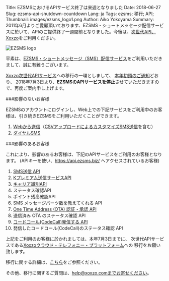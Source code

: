 Title: EZSMSにおけるAPIサービス終了は来週となりました
Date: 2018-06-27
Slug: ezsms-api-shutdown-countdown
Lang: ja
Tags: ezsms; 移行; API; 
Thumbnail: images/ezsms_logo1.png
Author: Aiko Yokoyama
Summary: 2011年6月よりご愛顧頂いております、EZSMS・ショートメッセージ配信サービスに於いて、APIのご提供終了一週間前となりました。今後は、[次世代API、Xoxzo](https://www.xoxzo.com/ja/)をご利用ください。

![EZSMS logo](images/ezsms_logo1.png)

平素は、[EZSMS・ショートメッセージ（SMS）配信サービス](https://www.ezsms.biz/ja)をご利用いただきまして、誠に有難うございます。

[Xoxzo次世代APIサービス](https://www.xoxzo.com/ja/)への移行の一環としまして、
[本年初頭のご通知](https://blog.xoxzo.com/ja/2018/01/05/ezsms-api-shutting-down/)どおり、
2018年7月3日より、**EZSMSのAPIサービスを停止**させていただきますので、再度ご案内申し上げます。

###影響のないお客様

EZSMSのアカウントにログインし、Web上での下記サービスをご利用中のお客様は、引き続きEZSMSをご利用いただくことができます。

1. [Webから送信](https://www.ezsms.biz/ja/faq/web-sms/)（[CSVアップロードによるカスタマイズSMS送信](https://www.ezsms.biz/ja/faq/csv-sms/)を含む）
2. [ダイヤルSMS](https://www.ezsms.biz/ja/faq/dialsms/)


###影響のあるお客様

これにより、影響のあるお客様は、下記のAPIサービスをご利用のお客様となります。
(APIキーを使い、https://api.ezsms.biz/ へアクセスされているお客様)

1. [SMS送信 API](https://www.ezsms.biz/ja/faq/short-messaging-api/)
2. [Kプレミアム送信サービスAPI](https://www.ezsms.biz/ja/faq/kddi-premium/)
3. [キャリア識別API](https://www.ezsms.biz/ja/faq/carrier-search-api/)
4. ステータス確認API
5. ポイント残高確認API
6. SMS メッセージパーツ数を教えてくれる API
7. [One Time Address (OTA) 認証・承認 API](https://www.ezsms.biz/ja/faq/mobile-authentication-api/)
8. 送信済み OTA のステータス確認 API
9. [コードコール(CodeCall)発信する API](https://www.ezsms.biz/ja/faq/codecall/)
10. 発信したコードコール(CodeCall)のステータス確認 API

上記をご利用のお客様に於かれましては、本年7月3日までに、
次世代APIサービスである[Xoxzoクラウド・テレフォニー・プラットフォーム](https://www.xoxzo.com/ja/)への
移行をお願い致します。

移行に関する詳細は、[こちら](https://blog.xoxzo.com/ja/2017/12/26/transition-from-ezsms-to-xoxzo/)をご参照ください。

その他、移行に関するご質問は、help@xoxzo.comまでお寄せください。


